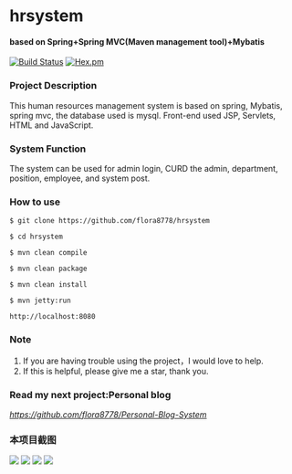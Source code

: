 # hrsystem

#### based on Spring+Spring MVC(Maven management tool)+Mybatis
[![Build Status](https://travis-ci.org/withstars/Books-Management-System.svg?branch=master)](https://travis-ci.org/withstars/Books-Management-System)
[![Hex.pm](https://img.shields.io/hexpm/l/plug.svg)](https://github.com/withstars/Books-Management-System)
### Project Description
This human resources management system is based on spring, Mybatis, spring mvc, the database used is mysql. Front-end used JSP, Servlets, HTML and JavaScript. 
### System Function 
The system can be used for admin login, CURD the admin, department, position, employee, and system post.
### How to use
```
$ git clone https://github.com/flora8778/hrsystem

$ cd hrsystem

$ mvn clean compile

$ mvn clean package

$ mvn clean install

$ mvn jetty:run

http://localhost:8080
```
### Note<br/>
1. If you are having trouble using the project，I would love to help.
2. If this is helpful, please give me a star, thank you.
### Read my next project:Personal blog<br/>
*https://github.com/flora8778/Personal-Blog-System*
### 本项目截图<br/>
<img src="https://github.com/ValueStar/hrsystem/baby/master/preview/Login.PNG">
<img src="https://github.com/ValueStar/hrsystem/baby/master/preview/Home.PNG">
<img src="https://github.com/ValueStar/hrsystem/baby/master/preview/Department.PNG">
<img src="https://github.com/ValueStar/hrsystem/baby/master/preview/Position.PNG">
